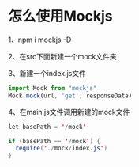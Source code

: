 # 怎么使用Mockjs

1、npm i mockjs -D

2、在src下面新建一个mock文件夹

3、新建一个index.js文件

```javascript
import Mock from "mockjs"
Mock.mock(url, 'get', responseData)
```

4、在main.js文件调用新建的mock文件

```java script
let basePath = '/mock'

if (basePath == '/mock') {
  require('./mock/index.js')
}
```